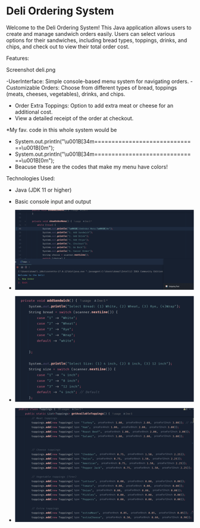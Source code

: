 # Deli Ordering System

Welcome to the Deli Ordering System! This Java application allows users to create and manage sandwich orders easily. Users can select various options for their sandwiches, including bread types, toppings, drinks, and chips, and check out to view their total order cost.

Features:

Screenshot deli.png

-UserInterface: Simple console-based menu system for navigating orders.
-Customizable Orders: Choose from different types of bread, toppings (meats, cheeses, vegetables), drinks, and chips.
- Order Extra Toppings: Option to add extra meat or cheese for an additional cost.
- View a detailed receipt of the order at checkout.

*My fav. code in this whole system would be 
- System.out.println("\u001B[34m==============================\u001B[0m");
- System.out.println("\u001B[34m==============================\u001B[0m");
- Beacuse these are the codes that make my menu have colors!

Technologies Used:

- Java (JDK 11 or higher)
- Basic console input and output

- ![img.png](img.png)
- ![img_1.png](img_1.png)
- ![img_2.png](img_2.png)